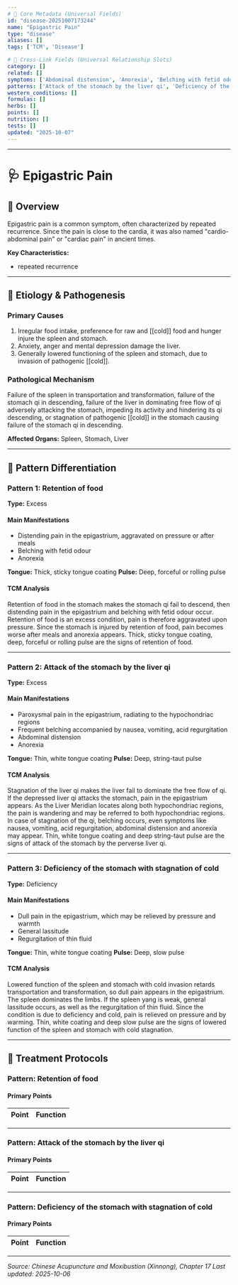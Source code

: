 ```yaml
---
# 🔹 Core Metadata (Universal Fields)
id: "disease-20251007173244"
name: "Epigastric Pain"
type: "disease"
aliases: []
tags: ['TCM', 'Disease']

# 🔹 Cross-Link Fields (Universal Relationship Slots)
category: []
related: []
symptoms: ['Abdominal distension', 'Anorexia', 'Belching with fetid odour', 'Distending pain in the epigastrium, aggravated on pressure or after meals', 'Dull pain in the epigastrium, which may be relieved by pressure and warmth', 'Frequent belching accompanied by nausea, vomiting, acid regurgitation', 'General lassitude', 'Paroxysmal pain in the epigastrium, radiating to the hypochondriac regions', 'Regurgitation of thin fluid']
patterns: ['Attack of the stomach by the liver qi', 'Deficiency of the stomach with stagnation of cold', 'Differentiation', 'Retention of food']
western_conditions: []
formulas: []
herbs: []
points: []
nutrition: []
tests: []
updated: "2025-10-07"
---
```


------

# 🩺 Epigastric Pain

## 📖 Overview

Epigastric pain is a common symptom, often characterized by repeated recurrence. Since the pain is close to the cardia, it was also named "cardio-abdominal pain" or "cardiac pain" in ancient times.

**Key Characteristics:**
- repeated recurrence

---

## 🧬 Etiology & Pathogenesis

### Primary Causes
1. Irregular food intake, preference for raw and [[cold]] food and hunger injure the spleen and stomach.
2. Anxiety, anger and mental depression damage the liver.
3. Generally lowered functioning of the spleen and stomach, due to invasion of pathogenic [[cold]].

### Pathological Mechanism
Failure of the spleen in transportation and transformation, failure of the stomach qi in descending, failure of the liver in dominating free flow of qi adversely attacking the stomach, impeding its activity and hindering its qi descending, or stagnation of pathogenic [[cold]] in the stomach causing failure of the stomach qi in descending.

**Affected Organs:** Spleen, Stomach, Liver

---

## 🔬 Pattern Differentiation

### Pattern 1: Retention of food

**Type:** Excess

#### Main Manifestations
- Distending pain in the epigastrium, aggravated on pressure or after meals
- Belching with fetid odour
- Anorexia

**Tongue:** Thick, sticky tongue coating
**Pulse:** Deep, forceful or rolling pulse

#### TCM Analysis
Retention of food in the stomach makes the stomach qi fail to descend, then distending pain in the epigastrium and belching with fetid odour occur. Retention of food is an excess condition, pain is therefore aggravated upon pressure. Since the stomach is injured by retention of food, pain becomes worse after meals and anorexia appears. Thick, sticky tongue coating, deep, forceful or rolling pulse are the signs of retention of food.

---

### Pattern 2: Attack of the stomach by the liver qi

**Type:** Excess

#### Main Manifestations
- Paroxysmal pain in the epigastrium, radiating to the hypochondriac regions
- Frequent belching accompanied by nausea, vomiting, acid regurgitation
- Abdominal distension
- Anorexia

**Tongue:** Thin, white tongue coating
**Pulse:** Deep, string-taut pulse

#### TCM Analysis
Stagnation of the liver qi makes the liver fail to dominate the free flow of qi. If the depressed liver qi attacks the stomach, pain in the epigastrium appears. As the Liver Meridian locates along both hypochondriac regions, the pain is wandering and may be referred to both hypochondriac regions. In case of stagnation of the qi, belching occurs, even symptoms like nausea, vomiting, acid regurgitation, abdominal distension and anorexia may appear. Thin, white tongue coating and deep string-taut pulse are the signs of attack of the stomach by the perverse liver qi.

---

### Pattern 3: Deficiency of the stomach with stagnation of cold

**Type:** Deficiency

#### Main Manifestations
- Dull pain in the epigastrium, which may be relieved by pressure and warmth
- General lassitude
- Regurgitation of thin fluid

**Tongue:** Thin, white tongue coating
**Pulse:** Deep, slow pulse

#### TCM Analysis
Lowered function of the spleen and stomach with cold invasion retards transportation and transformation, so dull pain appears in the epigastrium. The spleen dominates the limbs. If the spleen yang is weak, general lassitude occurs, as well as the regurgitation of thin fluid. Since the condition is due to deficiency and cold, pain is relieved on pressure and by warming. Thin, white coating and deep slow pulse are the signs of lowered function of the spleen and stomach with cold stagnation.

---

## 💉 Treatment Protocols

### Pattern: Retention of food

#### Primary Points

| Point | Function |
|-------|----------|

---

### Pattern: Attack of the stomach by the liver qi

#### Primary Points

| Point | Function |
|-------|----------|

---

### Pattern: Deficiency of the stomach with stagnation of cold

#### Primary Points

| Point | Function |
|-------|----------|

---


*Source: Chinese Acupuncture and Moxibustion (Xinnong), Chapter 17*
*Last updated: 2025-10-06*
